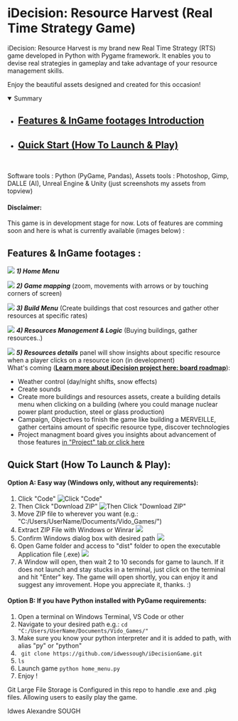 # iDecision: Resource Harvest (Real Time Strategy Game)
iDecision: Resource Harvest is my brand new Real Time Strategy (RTS) game developed in Python with Pygame framework. It enables you to devise real strategies in gameplay and take advantage of your resource management skills.
 
 Enjoy the beautiful assets designed and created for this occasion!

<details open>
<summary>Summary</summary>

* ## [Features & InGame footages Introduction](#features)
* ## [Quick Start (How To Launch & Play) ](#quickstart)

</details>
<br>


Software tools : Python (PyGame, Pandas),
Assets tools : Photoshop, Gimp, DALLE (AI), Unreal Engine & Unity (just screenshots my assets from topview)

#### Disclaimer: 
This game is in development stage for now. Lots of features are comming soon and here is what is currently available (images below) : 

## Features & InGame footages : <a id="features"></a>

![](ingame_footages/home_menu.png)
    *****1) Home Menu*****
  <br>  
  
![](ingame_footages/game_sample.png)
    *****2) Game mapping***** (zoom, movements with arrows or by touching corners of screen)
  <br>  
  
![](ingame_footages/build_menu.png)
    *****3) Build Menu***** (Create buildings that cost resources and gather other resources at specific rates) 
  <br>  
  

![](ingame_footages/resources_logic.png)
    *****4) Resources Management & Logic***** (Buying buildings, gather resources..)
  <br>

![](ingame_footages/screenshot_resources_pannel_detail_U235.png)
    *****5) Resources details***** panel will show insights about specific resource when a player clicks on a resource icon (in development)
    <br>
What's coming ([**Learn more about iDecision project here: board roadmap**](https://github.com/users/idwessough/projects/2)): 
- Weather control (day/night shifts, snow effects)
- Create sounds
- Create more buildings and resources assets, create a building details menu when clicking on a building (where you could manage nuclear power plant production, steel or glass production)
- Campaign, Objectives to finish the game like building a MERVEILLE, gather certains amount of specific resource type, discover technologies
- Project managment board gives you insights about advancement of those features [in "Project" tab or click here](https://github.com/users/idwessough/projects/2)

## Quick Start (How To Launch & Play): <a id="quickstart"></a>
#### Option A: Easy way (Windows only, without any requirements):
1) Click "Code" ![Click "Code"](ingame_footages/1_instructions.png) 
2) Then Click "Download ZIP" ![Then Click "Download ZIP"](ingame_footages/2_instructions.png)
3) Move ZIP file to wherever you want (e.g.: "C:/Users/UserName/Documents/Vido_Games/")
4) Extract ZIP File with Windows or Winrar ![](instructions/instructions_unzip.png)
5) Confirm Windows dialog box with desired path ![](instructions/instructions_confirmation.png)
6) Open Game folder and access to "dist" folder to open the executable Application file (.exe) ![](instructions/open_executable.png)
7) A Window will open, then wait 2 to 10 seconds for game to launch. If it does not launch and stay stucks in a terminal, just click on the terminal and hit "Enter" key. The game will open shortly, you can enjoy it and suggest any imrovement. Hope you appreciate it, thanks. :)

#### Option B: If you have Python installed with PyGame requirements:

1) Open a terminal on Windows Terminal, VS Code or other
2) Navigate to your desired path e.g.:
        ````cd "C:/Users/UserName/Documents/Vido_Games/"```` 
3) Make sure you know your python interpreter and it is added to path, with alias "py" or "python" 
4) ```` git clone https://github.com/idwessough/iDecisionGame.git````
5) ````ls```` 
6) Launch game ```` python home_menu.py ````
7) Enjoy ! 

Git Large File Storage is Configured in this repo to handle .exe and .pkg files. Allowing users to easily play the game.


Idwes Alexandre SOUGH
